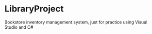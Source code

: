 # LibraryProject
Bookstore inventory management system, just for practice using Visual Studio and C#
